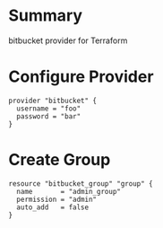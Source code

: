 # Summary

bitbucket provider for Terraform

# Configure Provider

```
provider "bitbucket" {
  username = "foo"
  password = "bar"
}
```

# Create Group

```
resource "bitbucket_group" "group" {
  name       = "admin_group"
  permission = "admin"
  auto_add   = false
}
```
